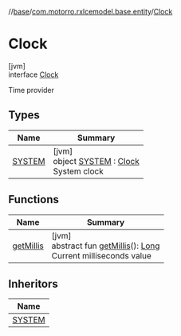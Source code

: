 //[base](../../../index.md)/[com.motorro.rxlcemodel.base.entity](../index.md)/[Clock](index.md)

# Clock

[jvm]\
interface [Clock](index.md)

Time provider

## Types

| Name | Summary |
|---|---|
| [SYSTEM](-s-y-s-t-e-m/index.md) | [jvm]<br>object [SYSTEM](-s-y-s-t-e-m/index.md) : [Clock](index.md)<br>System clock |

## Functions

| Name | Summary |
|---|---|
| [getMillis](get-millis.md) | [jvm]<br>abstract fun [getMillis](get-millis.md)(): [Long](https://kotlinlang.org/api/latest/jvm/stdlib/kotlin/-long/index.html)<br>Current milliseconds value |

## Inheritors

| Name |
|---|
| [SYSTEM](-s-y-s-t-e-m/index.md) |
